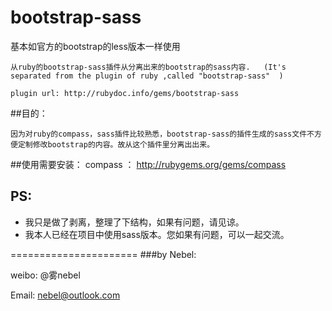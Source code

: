 bootstrap-sass
==============

基本如官方的bootstrap的less版本一样使用


	从ruby的bootstrap-sass插件从分离出来的bootstrap的sass内容. 	(It's separated from the plugin of ruby ,called "bootstrap-sass"  )

	plugin url: http://rubydoc.info/gems/bootstrap-sass

##目的：
	
	因为对ruby的compass，sass插件比较熟悉，bootstrap-sass的插件生成的sass文件不方便定制修改bootstrap的内容。故从这个插件里分离出出来。



##使用需要安装：
   compass ：  http://rubygems.org/gems/compass



## PS:
- 我只是做了剥离，整理了下结构，如果有问题，请见谅。
- 我本人已经在项目中使用sass版本。您如果有问题，可以一起交流。

======================
###by Nebel:

weibo:  @雾nebel

Email: nebel@outlook.com

